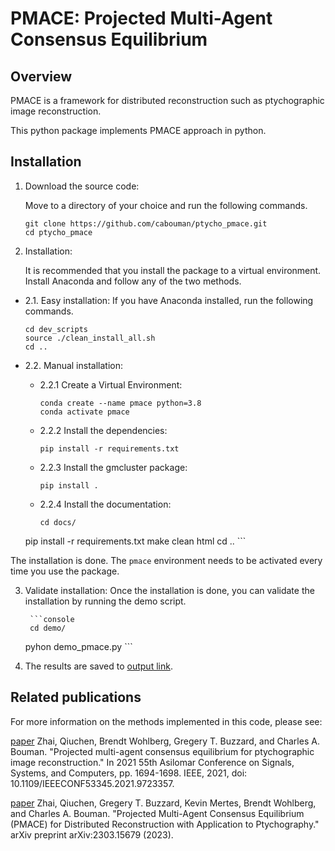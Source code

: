 # PMACE: Projected Multi-Agent Consensus Equilibrium 

## Overview

PMACE is a framework for distributed reconstruction such as ptychographic image reconstruction.

This python package implements PMACE approach in python.


## Installation
1. Download the source code:

   Move to a directory of your choice and run the following commands.

   ```console
   git clone https://github.com/cabouman/ptycho_pmace.git
   cd ptycho_pmace
   ```
	

2. Installation:

   It is recommended that you install the package to a virtual environment. Install Anaconda and follow any of the two methods.

* 2.1. Easy installation: If you have Anaconda installed, run the following commands.
           
    ```console
    cd dev_scripts
    source ./clean_install_all.sh
    cd ..
    ```
    
* 2.2. Manual installation:

	 - 2.2.1 Create a Virtual Environment:

		```console
		conda create --name pmace python=3.8
		conda activate pmace
		```

	 - 2.2.2 Install the dependencies:

		```console
		pip install -r requirements.txt
		```

	 - 2.2.3 Install the gmcluster package:

		```console
		pip install .
		```

	 - 2.2.4 Install the documentation:
		```console
		cd docs/
    pip install -r requirements.txt
    make clean html
    cd ..
		```

The installation is done. The ``pmace`` environment needs to be activated every time you use the package.

3. Validate installation:
   Once the installation is done, you can validate the installation by running the demo script.

		```console
		cd demo/
    pyhon demo_pmace.py
		```


4. The results are saved to [output link](https://drive.google.com/drive/folders/1feA5LdkEjVJhqhyFRu7ErgqwKa9Nbkxp?usp=sharing).

## Related publications
For more information on the methods implemented in this code, please see:

[paper](https://ieeexplore.ieee.org/document/9723357)
Zhai, Qiuchen, Brendt Wohlberg, Gregery T. Buzzard, and Charles A. Bouman. "Projected multi-agent consensus equilibrium for ptychographic image reconstruction." In 2021 55th Asilomar Conference on Signals, Systems, and Computers, pp. 1694-1698. IEEE, 2021, doi: 10.1109/IEEECONF53345.2021.9723357.

[paper](https://arxiv.org/pdf/2303.15679.pdf)
Zhai, Qiuchen, Gregery T. Buzzard, Kevin Mertes, Brendt Wohlberg, and Charles A. Bouman. "Projected Multi-Agent Consensus Equilibrium (PMACE) for Distributed Reconstruction with Application to Ptychography." arXiv preprint arXiv:2303.15679 (2023).
